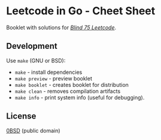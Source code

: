 # Leetcode in Go - Cheet Sheet

Booklet with solutions for _[Blind 75 Leetcode](https://leetcode.com/discuss/general-discussion/460599/blind-75-leetcode-questions)_.

## Development

Use `make` (GNU or BSD):

- `make` - install dependencies
- `make preview` - preview booklet
- `make booklet` - creates booklet for distribution
- `make clean` - removes compilation artifacts
- `make info` - print system info (useful for debugging).

## License

[0BSD](./LICENSE) (public domain)
